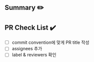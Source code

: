 ## Summary ✏️

## PR Check List ✔️
- [ ] commit convention에 맞게 PR title 작성
- [ ] assignees 추가
- [ ] label & reviewers 확인
